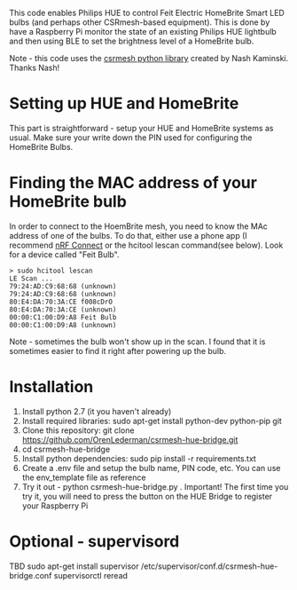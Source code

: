 This code enables Philips HUE to control Feit Electric HomeBrite Smart LED bulbs (and perhaps other CSRmesh-based
equipment). This is done by have a Raspberry Pi monitor the state of an existing Philips HUE lightbulb and then using
BLE to set the brightness level of a HomeBrite bulb.

Note - this code uses the [csrmesh python library](https://github.com/nkaminski/csrmesh) created by Nash Kaminski.
Thanks Nash!

# Setting up HUE and HomeBrite
This part is straightforward - setup your HUE and HomeBrite systems as usual. Make sure your write down the PIN used
 for configuring the HomeBrite Bulbs.

# Finding the MAC address of your HomeBrite bulb
In order to connect to the HoemBrite mesh, you need to know the MAc address of one of the bulbs. To do that, either use
a phone app (I recommend [nRF Connect](https://play.google.com/store/apps/details?id=no.nordicsemi.android.mcp) or the
hcitool lescan command(see below). Look for a device called "Feit Bulb".

```
> sudo hcitool lescan
LE Scan ...
79:24:AD:C9:68:68 (unknown)
79:24:AD:C9:68:68 (unknown)
80:E4:DA:70:3A:CE f008cDrO
80:E4:DA:70:3A:CE (unknown)
00:00:C1:00:D9:A8 Feit Bulb
00:00:C1:00:D9:A8 (unknown)
```

Note - sometimes the bulb won't show up in the scan. I found that it is sometimes easier to find it right after powering
up the bulb.

# Installation
1. Install python 2.7 (it you haven't already)
2. Install required libraries: sudo apt-get install python-dev python-pip git
3. Clone this repository: git clone https://github.com/OrenLederman/csrmesh-hue-bridge.git
4. cd csrmesh-hue-bridge
5. Install python dependencies: sudo pip install -r requirements.txt
6. Create a .env file and setup the bulb name, PIN code, etc. You can use the env_template file as reference
7. Try it out - python csrmesh-hue-bridge.py . Important! The first time you try it, you will need to press the button
on the HUE Bridge to register your Raspberry Pi

# Optional - supervisord
TBD
sudo apt-get install supervisor
/etc/supervisor/conf.d/csrmesh-hue-bridge.conf
supervisorctl reread
